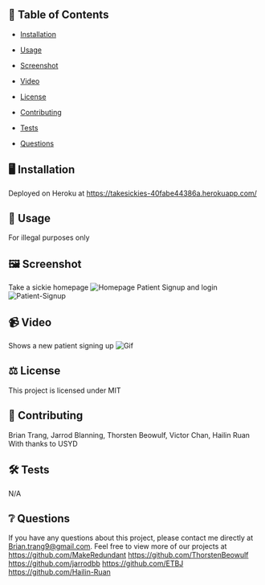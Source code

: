## 📓 Table of Contents

- [Installation](#installation)
  
- [Usage](#usage)
  
- [Screenshot](#screenshot)
  
- [Video](#video)
  
- [License](#license)
  
- [Contributing](#contributing)
  
- [Tests](#tests)
  
- [Questions](#questions)
    
## 🖥️ Installation 

Deployed on Heroku at 
https://takesickies-40fabe44386a.herokuapp.com/
  
## 💬 Usage 

For illegal purposes only

## 🖼️ Screenshot

Take a sickie homepage
![Homepage](./assets/Take%20a%20sickie.jpg.png)
Patient Signup and login 
![Patient-Signup](./assets/Patient_Signup.png)

## 📹 Video

Shows a new patient signing up 
![Gif](./assets/Sickie.gif)

## ⚖️ License 

This project is licensed under MIT
  
## 🤝 Contributing 

Brian Trang,
Jarrod Blanning,
Thorsten Beowulf,
Victor Chan,
Hailin Ruan
With thanks to USYD
  
## 🛠️ Tests

N/A
 
## ❔ Questions

If you have any questions about this project, please contact me directly at Brian.trang9@gmail.com. Feel free to view more of our projects at 
https://github.com/MakeRedundant
https://github.com/ThorstenBeowulf
https://github.com/jarrodbb
https://github.com/ETBJ
https://github.com/Hailin-Ruan
